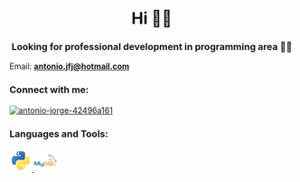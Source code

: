 <h1 align="center">Hi 🙋‍♂️</h1>

<h3 align="center">Looking for professional development in programming area 👨‍💻</h3>

Email: **antonio.jfj@hotmail.com**
<h3 align="left">Connect with me:</h3>
<p align="left">
<a href="https://linkedin.com/in/antonio-jorge-42496a161" target="blank"><img align="center" src="https://raw.githubusercontent.com/rahuldkjain/github-profile-readme-generator/master/src/images/icons/Social/linked-in-alt.svg" alt="antonio-jorge-42496a161" height="30" width="40" /></a>
</p>

<h3 align="left">Languages and Tools:</h3>
<p align="left"> <a href="https://www.python.org" target="_blank" rel="noreferrer"> <img src="https://raw.githubusercontent.com/devicons/devicon/master/icons/python/python-original.svg" alt="python" width="40" height="40"/>
<a href="https://www.mysql.com/" target="_blank" rel="noreferrer"> <img src="https://raw.githubusercontent.com/devicons/devicon/master/icons/mysql/mysql-original-wordmark.svg" alt="mysql" width="40" height="40"/> 





<!---
- 👋 Hi, I’m @AntonioJFJ
- 👀 I’m interested in ...
- 🌱 I’m currently learning ...
- 💞️ I’m looking to collaborate on ...
- 📫 How to reach me ...


AntonioJFJ/AntonioJFJ is a ✨ special ✨ repository because its `README.md` (this file) appears on your GitHub profile.
You can click the Preview link to take a look at your changes.
--->
